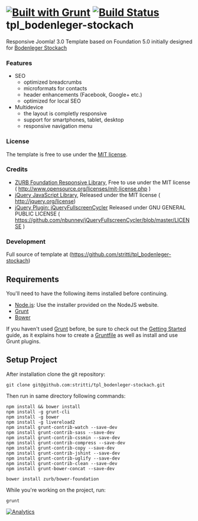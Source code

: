 [![Built with Grunt](https://cdn.gruntjs.com/builtwith.png)](http://gruntjs.com/)
[![Build Status](https://secure.travis-ci.org/stritti/tpl_bodenleger-stockach.svg?branch=master)](https://travis-ci.org/stritti/tpl_bodenleger-stockach)
tpl_bodenleger-stockach
=======================

Responsive Joomla! 3.0 Template based on Foundation 5.0 initially designed for
[Bodenleger Stockach](http://www.bodenleger-stockach.de)

### Features
 * SEO
 	* optimized breadcrumbs
 	* microformats for contacts
 	* header enhancements (Facebook, Google+ etc.)
 	* optimized for local SEO
 * Multidevice
 	* the layout is completly responsive
 	* support for smartphones, tablet, desktop
 	* responsive navigation menu




### License
The template is free to use under the [MIT license](http://www.opensource.org/licenses/mit-license.php).

### Credits
 * [ZURB Foundation Responsive Library](http://foundation.zurb.com),
   Free to use under the MIT license ( http://www.opensource.org/licenses/mit-license.php )
 * [jQuery JavaScript Library](http://jquery.com/),
   Released under the MIT license ( http://jquery.org/license)
 * [jQuery Plugin: jQueryFullscreenCycler](https://github.com/nbunney/jQueryFullscreenCycler)
   Released under GNU GENERAL PUBLIC LICENSE ( https://github.com/nbunney/jQueryFullscreenCycler/blob/master/LICENSE )


### Development
Full source of template at (https://github.com/stritti/tpl_bodenleger-stockach)

## Requirements
You'll need to have the following items installed before continuing.

  * [Node.js](http://nodejs.org): Use the installer provided on the NodeJS website.
  * [Grunt](http://gruntjs.com/)
  * [Bower](http://bower.io)

If you haven't used [Grunt](http://gruntjs.com/) before, be sure to check out the
[Getting Started](http://gruntjs.com/getting-started) guide, as it explains how to create a
[Gruntfile](http://gruntjs.com/sample-gruntfile) as well as install and use Grunt plugins.

## Setup Project
After installation clone the git repository:
```shell
git clone git@github.com:stritti/tpl_bodenleger-stockach.git
```

Then run in same directory following commands:
```shell
npm install && bower install
npm install -g grunt-cli
npm install -g bower
npm install -g livereload2
npm install grunt-contrib-watch --save-dev
npm install grunt-contrib-sass --save-dev
npm install grunt-contrib-cssmin --save-dev
npm install grunt-contrib-compress --save-dev
npm install grunt-contrib-copy --save-dev
npm install grunt-contrib-jshint --save-dev
npm install grunt-contrib-uglify --save-dev
npm install grunt-contrib-clean --save-dev
npm install grunt-bower-concat --save-dev

bower install zurb/bower-foundation
```

While you're working on the project, run:

`grunt`


[![Analytics](https://ga-beacon.appspot.com/UA-327996-12/stritti/tpl_bodenleger-stockach)](https://github.com/igrigorik/ga-beacon)
